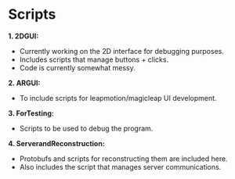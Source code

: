# Scripts

**1. 2DGUI:** 
  - Currently working on the 2D interface for debugging purposes. 
  - Includes scripts that manage buttons + clicks.
  - Code is currently somewhat messy.

**2. ARGUI:**
  - To include scripts for leapmotion/magicleap UI development.
  
**3. ForTesting:**
  - Scripts to be used to debug the program.
  
**4. ServerandReconstruction:**
  - Protobufs and scripts for reconstructing them are included here.
  - Also includes the script that manages server communications.
